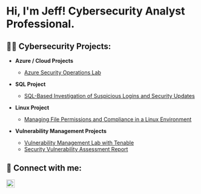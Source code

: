 <h1>Hi, I'm Jeff! Cybersecurity Analyst Professional.</h1>

<h2>👨‍💻 Cybersecurity Projects:</h2>

- <b>Azure / Cloud Projects</b>
  - [Azure Security Operations Lab](https://github.com/jnathan912/Azure-SOC)

- <b>SQL Project</b>
  - [SQL-Based Investigation of Suspicious Logins and Security Updates](https://github.com/jnathan912/SQL-queries)
 
- <b>Linux Project</b>
  - [Managing File Permissions and Compliance in a Linux Environment](https://github.com/jnathan912/file-permissions-in-linux)
 
- <b>Vulnerability Management Projects</b>
  - [Vulnerability Management Lab with Tenable](https://github.com/jnathan912/Vulnerability-Management)
  - [Security Vulnerability Assessment Report](https://github.com/jnathan912/Vulnerability-Management)

<h2> 🤳 Connect with me:</h2>

[<img align="left" alt="JeffNathan | LinkedIn" width="22px" src="https://cdn.jsdelivr.net/npm/simple-icons@v3/icons/linkedin.svg" />][linkedin]

[linkedin]: https://www.linkedin.com/in/jeff-nathan-jr/
